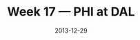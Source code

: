 ---
layout: game
title: Week 17 — PHI at DAL
season: 2013
game_id: 2013_17_PHI_DAL
week: 17
date: 2013-12-29
home_team: DAL
away_team: PHI
final_home: 
final_away: 
pbp_url: /assets/data/pbp/2013/2013_17_PHI_DAL.csv.gz
---